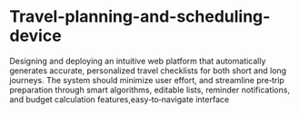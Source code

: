 # Travel-planning-and-scheduling-device
Designing and deploying an intuitive web platform that automatically generates accurate, personalized travel checklists for both short and long journeys. The system should minimize user effort, and streamline pre‑trip preparation through smart algorithms, editable lists, reminder notifications, and budget calculation features,easy‑to‑navigate interface
